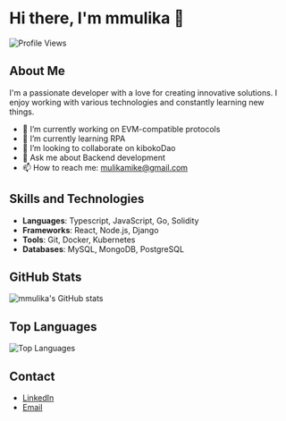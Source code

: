 
# Hi there, I'm mmulika 👋

![Profile Views](https://komarev.com/ghpvc/?username=mmulika&color=blue)

## About Me

I'm a passionate developer with a love for creating innovative solutions. I enjoy working with various technologies and constantly learning new things.

- 🔭 I’m currently working on EVM-compatible protocols 
- 🌱 I’m currently learning RPA
- 👯 I’m looking to collaborate on kibokoDao
- 💬 Ask me about Backend development
- 📫 How to reach me: mulikamike@gmail.com

## Skills and Technologies

- **Languages**: Typescript, JavaScript, Go, Solidity
- **Frameworks**: React, Node.js, Django
- **Tools**: Git, Docker, Kubernetes
- **Databases**: MySQL, MongoDB, PostgreSQL

## GitHub Stats

![mmulika's GitHub stats](https://github-readme-stats.vercel.app/api?username=mmulika&show_icons=true&theme=radical)

## Top Languages

![Top Languages](https://github-readme-stats.vercel.app/api/top-langs/?username=mmulika&layout=compact&theme=radical)


## Contact

- [LinkedIn](https://www.linkedin.com/in/mmulika)
- [Email](mailto:mmulika@example.com)
